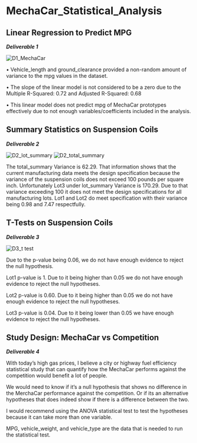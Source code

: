 # MechaCar_Statistical_Analysis

## Linear Regression to Predict MPG
***Deliverable 1***

![D1_MechaCar](https://user-images.githubusercontent.com/92958939/161637701-5711626d-8abb-453b-95e0-35cc6f3f0b59.png)

•	Vehicle_length and ground_clearance provided a non-random amount of variance to the mpg values in the dataset.

•	The slope of the linear model is not considered to be a zero due to the Multiple R-Squared: 0.72 and Adjusted R-Squared: 0.68

•	This linear model does not predict mpg of MechaCar prototypes effectively due to not enough variables/coefficients included in the analysis. 


## Summary Statistics on Suspension Coils
***Deliverable 2***

![D2_lot_summary](https://user-images.githubusercontent.com/92958939/161637755-8585b492-dc78-4d5f-9e0a-555768f5e3f6.png)
![D2_total_summary](https://user-images.githubusercontent.com/92958939/161637765-7d5f9685-ff61-491c-b705-8b36dba4a8c6.png)

The total_summary Variance is 62.29. That information shows that the current manufacturing data meets the design specification because the variance of the suspension coils does not exceed 100 pounds per square inch. Unfortunately Lot3 under lot_summary Variance is 170.29. Due to that variance exceeding 100 it does not meet the design specifications for all manufacturing lots. Lot1 and Lot2 do meet specification with their variance being 0.98 and 7.47 respectfully. 


## T-Tests on Suspension Coils
***Deliverable 3***

![D3_t test](https://user-images.githubusercontent.com/92958939/161637806-9027a09e-244f-4108-a2a4-81026f4e1455.png)

Due to the p-value being 0.06, we do not have enough evidence to reject the null hypothesis.

Lot1 p-value is 1. Due to it being higher than 0.05 we do not have enough evidence to reject the null hypotheses.

Lot2 p-value is 0.60. Due to it being higher than 0.05 we do not have enough evidence to reject the null hypotheses.

Lot3 p-value is 0.04. Due to it being lower than 0.05 we have enough evidence to reject the null hypotheses.


## Study Design: MechaCar vs Competition
***Deliverable 4***

With today’s high gas prices, I believe a city or highway fuel efficiency statistical study that can quantify how the MechaCar performs against the competition would benefit a lot of people. 

We would need to know if it’s a null hypothesis that shows no difference in the MerchaCar performance against the competition. Or if its an alternative hypotheses that does indeed show if there is a difference between the two.

I would recommend using the ANOVA statistical test to test the hypotheses because it can take more than one variable.

MPG, vehicle_weight, and vehicle_type are the data that is needed to run the statistical test.
